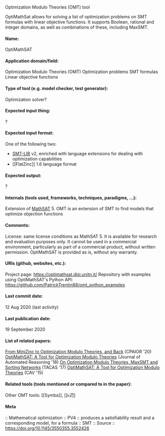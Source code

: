 Optimization Modulo Theories (OMT) tool

OptiMathSat allows for solving a list of optimization problems on SMT formulas with linear objective functions. It supports Boolean, rational and integer domains, as well as combinations of these, including MaxSMT.

#### Name:
OptiMathSAT

#### Application domain/field:
Optimization Modulo Theories (OMT)
Optimization problems
SMT formulas
Linear objective functions

#### Type of tool (e.g. model checker, test generator):
Optimization solver?

#### Expected input thing:
?

#### Expected input format:
One of the following two:
- [SMT-LIB](../../Formats/SMT-LIB.md) v2, enriched with language extensions for dealing with optimization capabilities
- [[FlatZinc]] 1.6 language format

#### Expected output:
?

#### Internals (tools used, frameworks, techniques, paradigms, ...):
Extension of [MathSAT](SMT/MathSAT.md) 5. 
OMT is an extension of SMT to find models that optimize objection functions

#### Comments:
License: same license conditions as MathSAT 5. It is available for research and evaluation purposes only. It cannot be used in a commercial environment, particularly as part of a commercial product, without written permission. OptiMathSAT is provided as is, without any warranty.

#### URIs (github, websites, etc.):
Project page: https://optimathsat.disi.unitn.it/
Repository with examples using OptiMathSAT's Python API: https://github.com/PatrickTrentin88/omt_python_examples

#### Last commit date:
12 Aug 2020 (last activity)

#### Last publication date:
19 September 2020

#### List of related papers:
[From MiniZinc to Optimization Modulo Theories, and Back](https://doi.org/10.1007/978-3-030-58942-4_10) (CPAIOR '20)
[OptiMathSAT: A Tool for Optimization Modulo Theories](https://doi.org/10.1007/s10817-018-09508-6) (Journal of Automated Reasoning '18)
[On Optimization Modulo Theories, MaxSMT and Sorting Networks](https://doi.org/10.1007/978-3-662-54580-5_14) (TACAS '17)
[OptiMathSAT: A Tool for Optimization Modulo Theories](https://doi.org/10.1007/978-3-319-21690-4_27) (CAV '15)

#### Related tools (tools mentioned or compared to in the paper):
Other OMT tools: [[Symba]], [[𝜈𝑍]]

#### Meta
:: Mathematical optimization
:: PV4 :: produces a satisfiability result and a corresponding model, for a formula
:: SMT
:: Source :: https://doi.org/10.1145/3550355.3552426
